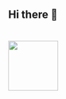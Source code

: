 ## Hi there 👋

# <img src="https://commons.wikimedia.org/wiki/File:Google_Apps_Script.svg" width="100"/>
